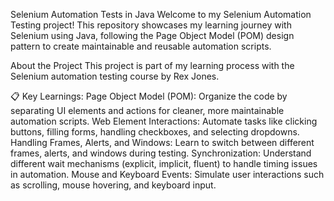 Selenium Automation Tests in Java
Welcome to my Selenium Automation Testing project! This repository showcases my learning journey with Selenium using Java, following the Page Object Model (POM) design pattern to create maintainable and reusable automation scripts.

 About the Project
This project is part of my learning process with the Selenium automation testing course by Rex Jones.

📋 Key Learnings:
Page Object Model (POM): Organize the code by separating UI elements and actions for cleaner, more maintainable automation scripts.
Web Element Interactions: Automate tasks like clicking buttons, filling forms, handling checkboxes, and selecting dropdowns.
Handling Frames, Alerts, and Windows: Learn to switch between different frames, alerts, and windows during testing.
Synchronization: Understand different wait mechanisms (explicit, implicit, fluent) to handle timing issues in automation.
Mouse and Keyboard Events: Simulate user interactions such as scrolling, mouse hovering, and keyboard input.
